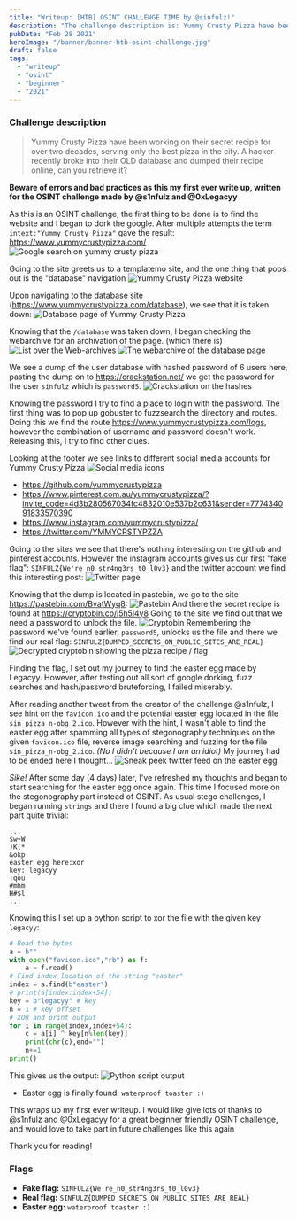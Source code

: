 ```yaml
---
title: "Writeup: [HTB] OSINT CHALLENGE TIME by @sinfulz!"
description: "The challenge description is: Yummy Crusty Pizza have been working on their secret recipe for over two decades, serving only the best pizza in the city. A hacker recently broke into their OLD database and dumped their recipe online, can you retrieve it?"
pubDate: "Feb 28 2021"
heroImage: "/banner/banner-htb-osint-challenge.jpg"
draft: false
tags:
  - "writeup"
  - "osint"
  - "beginner"
  - "2021"
---
```


### Challenge description

> Yummy Crusty Pizza have been working on their secret recipe for over two decades, serving only the best pizza in the city. A hacker recently broke into their OLD database and dumped their recipe online, can you retrieve it?

**Beware of errors and bad practices as this my first ever write up, written for the OSINT challenge made by @s1nfulz and @0xLegacyy**

As this is an OSINT challenge, the first thing to be done is to find the website and I began to dork the google.
After multiple attempts the term `intext:"Yummy Crusty Pizza"` gave the result: https://www.yummycrustypizza.com/
![Google search on yummy crusty pizza](https://i.imgur.com/8rXiZgP.png)

Going to the site greets us to a templatemo site, and the one thing that pops out is the "database" navigation
![Yummy Crusty Pizza website](https://i.imgur.com/CRPcviv.jpg)

Upon navigating to the database site (https://www.yummycrustypizza.com/database), we see that it is taken down:
![Database page of Yummy Crusty Pizza](https://i.imgur.com/ibBmOkt.png)

Knowing that the `/database` was taken down, I began checking the webarchive for an archivation of the page. (which there is)
![List over the Web-archives](https://i.imgur.com/f2cetoX.png)
![The webarchive of the database page](https://i.imgur.com/mlxcFu4.png)

We see a dump of the user database with hashed password of 6 users here, pasting the dump on to https://crackstation.net/ we get the password for the user `sinfulz` which is `password5`.
![Crackstation on the hashes](https://i.imgur.com/TteudjO.png)

Knowing the password I try to find a place to login with the password. The first thing was to pop up gobuster to fuzzsearch the directory and routes.
Doing this we find the route https://www.yummycrustypizza.com/logs, however the combination of username and password doesn't work. Releasing this, I try to find other clues.

Looking at the footer we see links to different social media accounts for Yummy Crusty Pizza
![Social media icons](https://i.imgur.com/Km6uSV1.png)

- https://github.com/yummycrustypizza
- https://www.pinterest.com.au/yummycrustypizza/?invite_code=4d3b280567034fc4832010e537b2c631&sender=777434091833570390
- https://www.instagram.com/yummycrustypizza/
- https://twitter.com/YMMYCRSTYPZZA

Going to the sites we see that there's nothing interesting on the github and pinterest accounts. However the instagram accounts gives us our first "fake flag": `SINFULZ{We're_n0_str4ng3rs_t0_l0v3}` and the twitter account we find this interesting post:
![Twitter page](https://i.imgur.com/hWmeJfW.png)

Knowing that the dump is located in pastebin, we go to the site https://pastebin.com/BvatWyq8:
![Pastebin](https://i.imgur.com/rc1mtaT.png)
And there the secret recipe is found at https://cryptobin.co/j5h5l4y8
Going to the site we find out that we need a password to unlock the file.
![Cryptobin](https://i.imgur.com/vBYWN3j.png)
Remembering the password we've found earlier, `password5`, unlocks us the file and there we find our real flag: `SINFULZ{DUMPED_SECRETS_ON_PUBLIC_SITES_ARE_REAL}`
![Decrypted cryptobin showing the pizza recipe / flag](https://i.imgur.com/1FWZ98M.png)

Finding the flag, I set out my journey to find the easter egg made by Legacyy. However, after testing out all sort of google dorking, fuzz searches and hash/password bruteforcing, I failed miserably.

After reading another tweet from the creator of the challenge @s1nfulz, I see hint on the `favicon.ico` and the potential easter egg located in the file `sin_pizza_n-obg_2.ico`. However with the hint, I wasn't able to find the easter egg after spamming all types of stegonography techniques on the given `favicon.ico` file, reverse image searching and fuzzing for the file `sin_pizza_n-obg_2.ico`. _(No I didn't because I am an idiot)_ My journey had to be ended here I thought...
![Sneak peek twitter feed on the easter egg](https://i.imgur.com/pcLjHsd.png)

_Sike!_ After some day (4 days) later, I've refreshed my thoughts and began to start searching for the easter egg once again. This time I focused more on the stegonography part instead of OSINT. As usual stego challenges, I began running `strings` and there I found a big clue which made the next part quite trivial:

```
...
$w+W
)K(*
&okp
easter egg here:xor
key: legacyy
:qou
#mhm
H#$l
...
```

Knowing this I set up a python script to xor the file with the given key `legacyy`:

```python
# Read the bytes
a = b""
with open("favicon.ico","rb") as f:
    a = f.read()
# Find index location of the string "easter"
index = a.find(b"easter")
# print(a[index:index+54])
key = b"legacyy" # key
n = 1 # key offset
# XOR and print output
for i in range(index,index+54):
    c = a[i] ^ key[n%len(key)]
    print(chr(c),end="")
    n+=1
print()
```

This gives us the output:
![Python script output](https://i.imgur.com/CsiHL8Q.png)

- Easter egg is finally found: `waterproof toaster :)`

This wraps up my first ever writeup. I would like give lots of thanks to @s1nfulz and @0xLegacyy for a great beginner friendly OSINT challenge, and would love to take part in future challenges like this again

Thank you for reading!

### Flags

- **Fake flag:** `SINFULZ{We're_n0_str4ng3rs_t0_l0v3}`
- **Real flag:** `SINFULZ{DUMPED_SECRETS_ON_PUBLIC_SITES_ARE_REAL}`
- **Easter egg:** `waterproof toaster :)`
